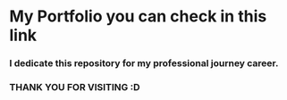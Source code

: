 <h1> My Portfolio you can check in this link </h1>
<h3> I dedicate this repository for my professional journey career. </h3>
<h3> THANK YOU FOR VISITING :D </h3>
